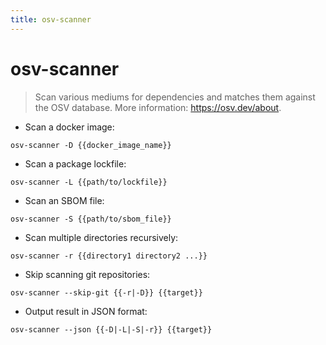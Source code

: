 ```yaml
---
title: osv-scanner
---
```

# osv-scanner

> Scan various mediums for dependencies and matches them against the OSV database.
> More information: <https://osv.dev/about>.

- Scan a docker image:

`osv-scanner -D {{docker_image_name}}`

- Scan a package lockfile:

`osv-scanner -L {{path/to/lockfile}}`

- Scan an SBOM file:

`osv-scanner -S {{path/to/sbom_file}}`

- Scan multiple directories recursively:

`osv-scanner -r {{directory1 directory2 ...}}`

- Skip scanning git repositories:

`osv-scanner --skip-git {{-r|-D}} {{target}}`

- Output result in JSON format:

`osv-scanner --json {{-D|-L|-S|-r}} {{target}}`
